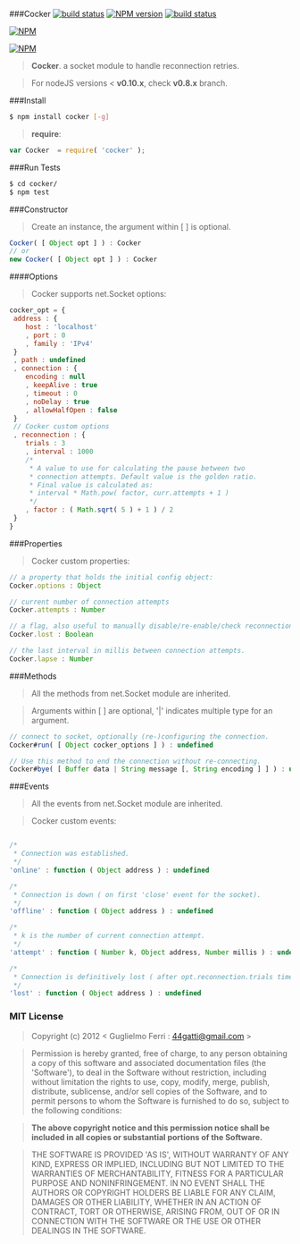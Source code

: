 ###Cocker
[![build status](https://travis-ci.org/rootslab/cocker.png?branch=master)](https://travis-ci.org/rootslab/cocker)
[![NPM version](https://badge.fury.io/js/cocker.png)](http://badge.fury.io/js/cocker)
[![build status](https://david-dm.org/rootslab/cocker.png)](https://david-dm.org/rootslab/cocker)

[![NPM](https://nodei.co/npm/cocker.png?downloads=true&stars=true)](https://nodei.co/npm/cocker/)

[![NPM](https://nodei.co/npm-dl/cocker.png)](https://nodei.co/npm/cocker/)



> **__Cocker__**. a socket module to handle reconnection retries.

> For nodeJS versions < __v0.10.x__, check __v0.8.x__ branch.

###Install

```bash
$ npm install cocker [-g]
```

> __require__:

```javascript
var Cocker  = require( 'cocker' );
```

###Run Tests

```bash
$ cd cocker/
$ npm test
```

###Constructor

> Create an instance, the argument within [ ] is optional.

```javascript
Cocker( [ Object opt ] ) : Cocker
// or
new Cocker( [ Object opt ] ) : Cocker
```

####Options

> Cocker supports net.Socket options:

```javascript
cocker_opt = {
 address : {
    host : 'localhost'
    , port : 0
    , family : 'IPv4'
 }
 , path : undefined
 , connection : {
    encoding : null
    , keepAlive : true
    , timeout : 0
    , noDelay : true
    , allowHalfOpen : false
 }
 // Cocker custom options
 , reconnection : {
    trials : 3
    , interval : 1000
    /*
     * A value to use for calculating the pause between two
     * connection attempts. Default value is the golden ratio.
     * Final value is calculated as:
     * interval * Math.pow( factor, curr.attempts + 1 )
     */
    , factor : ( Math.sqrt( 5 ) + 1 ) / 2
 }
}
```

###Properties

> Cocker custom properties:

```javascript
// a property that holds the initial config object:
Cocker.options : Object

// current number of connection attempts
Cocker.attempts : Number

// a flag, also useful to manually disable/re-enable/check reconnection-loop
Cocker.lost : Boolean

// the last interval in millis between connection attempts.
Cocker.lapse : Number
```

###Methods

> All the methods from net.Socket module are inherited.

> Arguments within [ ] are optional, '|' indicates multiple type for an argument.

```javascript
// connect to socket, optionally (re-)configuring the connection.
Cocker#run( [ Object cocker_options ] ) : undefined

// Use this method to end the connection without re-connecting.
Cocker#bye( [ Buffer data | String message [, String encoding ] ] ) : undefined
```

###Events

> All the events from net.Socket module are inherited.

> Cocker custom events:

```javascript

/*
 * Connection was established.
 */
'online' : function ( Object address ) : undefined

/*
 * Connection is down ( on first 'close' event for the socket).
 */
'offline' : function ( Object address ) : undefined

/*
 * k is the number of current connection attempt.
 */
'attempt' : function ( Number k, Object address, Number millis ) : undefined

/*
 * Connection is definitively lost ( after opt.reconnection.trials times ).
 */
'lost' : function ( Object address ) : undefined

```

### MIT License

> Copyright (c) 2012 &lt; Guglielmo Ferri : 44gatti@gmail.com &gt;

> Permission is hereby granted, free of charge, to any person obtaining
> a copy of this software and associated documentation files (the
> 'Software'), to deal in the Software without restriction, including
> without limitation the rights to use, copy, modify, merge, publish,
> distribute, sublicense, and/or sell copies of the Software, and to
> permit persons to whom the Software is furnished to do so, subject to
> the following conditions:

> __The above copyright notice and this permission notice shall be
> included in all copies or substantial portions of the Software.__

> THE SOFTWARE IS PROVIDED 'AS IS', WITHOUT WARRANTY OF ANY KIND,
> EXPRESS OR IMPLIED, INCLUDING BUT NOT LIMITED TO THE WARRANTIES OF
> MERCHANTABILITY, FITNESS FOR A PARTICULAR PURPOSE AND NONINFRINGEMENT.
> IN NO EVENT SHALL THE AUTHORS OR COPYRIGHT HOLDERS BE LIABLE FOR ANY
> CLAIM, DAMAGES OR OTHER LIABILITY, WHETHER IN AN ACTION OF CONTRACT,
> TORT OR OTHERWISE, ARISING FROM, OUT OF OR IN CONNECTION WITH THE
> SOFTWARE OR THE USE OR OTHER DEALINGS IN THE SOFTWARE.
